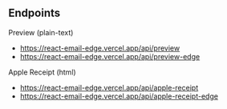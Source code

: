 ## Endpoints

Preview (plain-text)

- https://react-email-edge.vercel.app/api/preview
- https://react-email-edge.vercel.app/api/preview-edge

Apple Receipt (html)

- https://react-email-edge.vercel.app/api/apple-receipt
- https://react-email-edge.vercel.app/api/apple-receipt-edge

